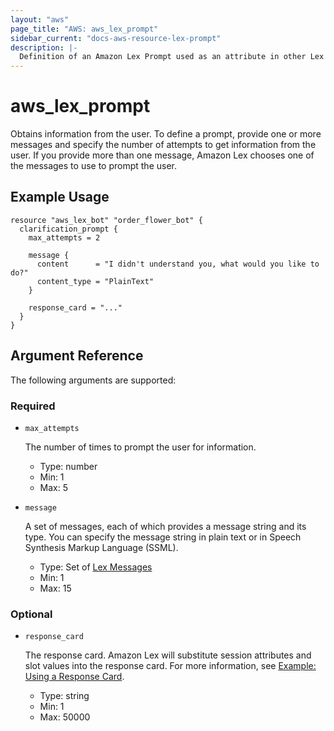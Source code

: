 ```yaml
---
layout: "aws"
page_title: "AWS: aws_lex_prompt"
sidebar_current: "docs-aws-resource-lex-prompt"
description: |-
  Definition of an Amazon Lex Prompt used as an attribute in other Lex resources.
---
```


# aws_lex_prompt

Obtains information from the user. To define a prompt, provide one or more messages and specify the
number of attempts to get information from the user. If you provide more than one message, Amazon
Lex chooses one of the messages to use to prompt the user.

## Example Usage

```hcl
resource "aws_lex_bot" "order_flower_bot" {
  clarification_prompt {
    max_attempts = 2

    message {
      content      = "I didn't understand you, what would you like to do?"
      content_type = "PlainText"
    }

    response_card = "..."
  }
}
```

## Argument Reference

The following arguments are supported:

### Required

* `max_attempts`

    The number of times to prompt the user for information.

    * Type: number
    * Min: 1
    * Max: 5

* `message`

	A set of messages, each of which provides a message string and its type. You can specify the
	message string in plain text or in Speech Synthesis Markup Language (SSML).

    * Type: Set of [Lex Messages](/docs/providers/aws/r/lex_message.html)
    * Min: 1
    * Max: 15

### Optional

* `response_card`

    The response card. Amazon Lex will substitute session attributes and slot values into the
    response card. For more information, see
	[Example: Using a Response Card](https://docs.aws.amazon.com/lex/latest/dg/ex-resp-card.html).

    * Type: string
    * Min: 1
    * Max: 50000
